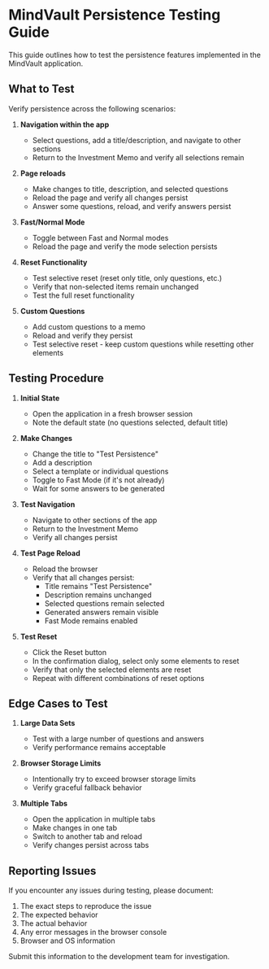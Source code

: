 # MindVault Persistence Testing Guide

This guide outlines how to test the persistence features implemented in the MindVault application.

## What to Test

Verify persistence across the following scenarios:

1. **Navigation within the app**
   - Select questions, add a title/description, and navigate to other sections
   - Return to the Investment Memo and verify all selections remain

2. **Page reloads**
   - Make changes to title, description, and selected questions
   - Reload the page and verify all changes persist
   - Answer some questions, reload, and verify answers persist

3. **Fast/Normal Mode**
   - Toggle between Fast and Normal modes
   - Reload the page and verify the mode selection persists

4. **Reset Functionality**
   - Test selective reset (reset only title, only questions, etc.)
   - Verify that non-selected items remain unchanged
   - Test the full reset functionality

5. **Custom Questions**
   - Add custom questions to a memo
   - Reload and verify they persist
   - Test selective reset - keep custom questions while resetting other elements

## Testing Procedure

1. **Initial State**
   - Open the application in a fresh browser session
   - Note the default state (no questions selected, default title)

2. **Make Changes**
   - Change the title to "Test Persistence"
   - Add a description
   - Select a template or individual questions
   - Toggle to Fast Mode (if it's not already)
   - Wait for some answers to be generated

3. **Test Navigation**
   - Navigate to other sections of the app
   - Return to the Investment Memo
   - Verify all changes persist

4. **Test Page Reload**
   - Reload the browser
   - Verify that all changes persist:
     - Title remains "Test Persistence"
     - Description remains unchanged
     - Selected questions remain selected
     - Generated answers remain visible
     - Fast Mode remains enabled

5. **Test Reset**
   - Click the Reset button
   - In the confirmation dialog, select only some elements to reset
   - Verify that only the selected elements are reset
   - Repeat with different combinations of reset options

## Edge Cases to Test

1. **Large Data Sets**
   - Test with a large number of questions and answers
   - Verify performance remains acceptable

2. **Browser Storage Limits**
   - Intentionally try to exceed browser storage limits
   - Verify graceful fallback behavior

3. **Multiple Tabs**
   - Open the application in multiple tabs
   - Make changes in one tab
   - Switch to another tab and reload
   - Verify changes persist across tabs

## Reporting Issues

If you encounter any issues during testing, please document:

1. The exact steps to reproduce the issue
2. The expected behavior
3. The actual behavior
4. Any error messages in the browser console
5. Browser and OS information

Submit this information to the development team for investigation. 